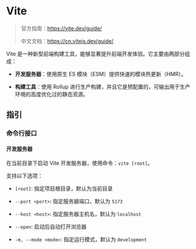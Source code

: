 # Vite

> 官方指南：https://vite.dev/guide/
>
> 中文文档：https://cn.vitejs.dev/guide/

Vite 是一种新型前端构建工具，能够显著提升前端开发体验。它主要由两部分组成：

- **开发服务器**：使用原生 ES 模块（ESM）提供快速的模块热更新（HMR）。

- **构建工具**：使用 Rollup 进行生产构建，并且它是预配置的，可输出用于生产环境的高度优化过的静态资源。

## 指引

### 命令行接口

#### 开发服务器

在当前目录下启动 Vite 开发服务器，使用命令：`vite [root]`。

支持以下选项：

- `[root]`: 指定项目根目录，默认为当前目录

- `--port <port>`: 指定服务器端口，默认为 `5173`

- `--host <host>`: 指定服务器主机名，默认为 `localhost`

- `--open`: 启动后自动打开浏览器

- `-m, --mode <mode>`: 指定运行模式，默认为 `development`
